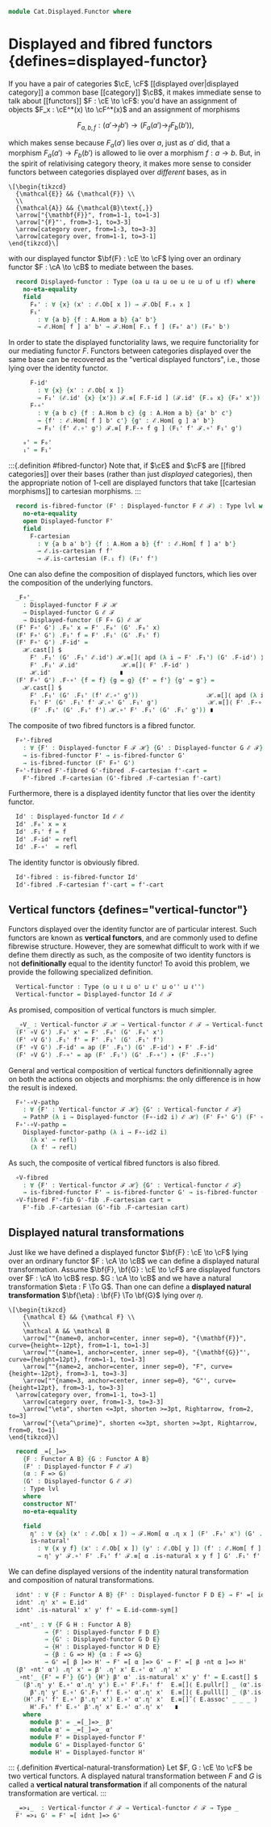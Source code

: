 <!--
```agda
open import Cat.Instances.Functor
open import Cat.Displayed.Fibre
open import Cat.Displayed.Base
open import Cat.Functor.Base
open import Cat.Prelude

import Cat.Displayed.Cartesian
import Cat.Displayed.Reasoning as DR
import Cat.Functor.Reasoning as FR
import Cat.Reasoning as CR
```
-->

```agda
module Cat.Displayed.Functor where
```

# Displayed and fibred functors {defines=displayed-functor}

If you have a pair of categories $\cE, \cF$ [[displayed over|displayed
category]] a common base [[category]] $\cB$, it makes immediate sense to
talk about [[functors]] $F : \cE \to \cF$: you'd have an assignment of
objects $F_x : \cE^*(x) \to \cF^*(x)$ and an assignment of morphisms

$$
F_{a,b,f} : (a' \to_f b') \to (F_a(a') \to_f F_b(b'))\text{,}
$$

which makes sense because $F_a(a')$ lies over $a$, just as $a'$ did,
that a morphism $F_a(a') \to F_b(b')$ is allowed to lie over a morphism
$f : a \to b$. But, in the spirit of relativising category theory, it
makes more sense to consider functors between categories displayed over
_different_ bases, as in

~~~{.quiver}
\[\begin{tikzcd}
  {\mathcal{E}} && {\mathcal{F}} \\
  \\
  {\mathcal{A}} && {\mathcal{B}\text{,}}
  \arrow["{\mathbf{F}}", from=1-1, to=1-3]
  \arrow["{F}"', from=3-1, to=3-3]
  \arrow[category over, from=1-3, to=3-3]
  \arrow[category over, from=1-1, to=3-1]
\end{tikzcd}\]
~~~

with our displayed functor $\bf{F} : \cE \to \cF$ lying over an
ordinary functor $F : \cA \to \cB$ to mediate between the bases.

<!--
```agda
module
  _ {oa ℓa ob ℓb oe ℓe of ℓf}
    {A : Precategory oa ℓa}
    {B : Precategory ob ℓb}
    (F : Functor A B)
    (ℰ : Displayed A oe ℓe)
    (ℱ : Displayed B of ℓf)
  where
  private
    module F = FR F
    module A = CR A
    module B = CR B
    module ℰ = DR ℰ
    module ℱ = DR ℱ
```
-->

```agda
  record Displayed-functor : Type (oa ⊔ ℓa ⊔ oe ⊔ ℓe ⊔ of ⊔ ℓf) where
    no-eta-equality
    field
      F₀' : ∀ {x} (x' : ℰ.Ob[ x ]) → ℱ.Ob[ F.₀ x ]
      F₁'
        : ∀ {a b} {f : A.Hom a b} {a' b'}
        → ℰ.Hom[ f ] a' b' → ℱ.Hom[ F.₁ f ] (F₀' a') (F₀' b')
```

In order to state the displayed functoriality laws, we require
functoriality for our mediating functor $F$. Functors between categories
displayed over the same base can be recovered as the "vertical displayed
functors", i.e., those lying over the identity functor.

```agda
      F-id'
        : ∀ {x} {x' : ℰ.Ob[ x ]}
        → F₁' (ℰ.id' {x} {x'}) ℱ.≡[ F.F-id ] (ℱ.id' {F.₀ x} {F₀' x'})
      F-∘'
        : ∀ {a b c} {f : A.Hom b c} {g : A.Hom a b} {a' b' c'}
        → {f' : ℰ.Hom[ f ] b' c'} {g' : ℰ.Hom[ g ] a' b'}
        → F₁' (f' ℰ.∘' g') ℱ.≡[ F.F-∘ f g ] (F₁' f' ℱ.∘' F₁' g')

    ₀' = F₀'
    ₁' = F₁'
```

<!--
```agda
module
  _ {oa ℓa ob ℓb oe ℓe of ℓf}
    {A : Precategory oa ℓa}
    {B : Precategory ob ℓb}
    {ℰ : Displayed A oe ℓe}
    {ℱ : Displayed B of ℓf}
  where
  private
    module A = Precategory A
    module B = Precategory B
    module ℰ = Displayed ℰ
    module ℱ = Displayed ℱ

  open Functor
  open Displayed-functor
  private unquoteDecl eqv = declare-record-iso eqv (quote Displayed-functor)

  Displayed-functor-pathp
    : {F G : Functor A B}
    → {F' : Displayed-functor F ℰ ℱ} {G' : Displayed-functor G ℰ ℱ}
    → (p : F ≡ G)
    → (q0 : ∀ {x} → (x' : ℰ.Ob[ x ]) → PathP (λ i → ℱ.Ob[ p i .F₀ x ]) (F' .F₀' x') (G' .F₀' x'))
    → (q1 : ∀ {x y x' y'} {f : A.Hom x y} → (f' : ℰ.Hom[ f ] x' y')
            → PathP (λ i → ℱ.Hom[ p i .F₁ f ] (q0 x' i) (q0 y' i)) (F' .F₁' f') (G' .F₁' f'))
    → PathP (λ i → Displayed-functor (p i) ℰ ℱ) F' G'
  Displayed-functor-pathp {F = F} {F' = F'} {G' = G'} p q0 q1 = dfn where
    -- We need to define this directly to get nice definitional behavior on the projections
    dfn : PathP (λ i → Displayed-functor (p i) ℰ ℱ) F' G'
    dfn i .F₀' x' = q0 x' i
    dfn i .F₁' f' = q1 f' i
    dfn i .F-id' {x' = x'} j = 
      is-set→squarep (λ i j → ℱ.Hom[ F-id (p i) j ]-set (q0 x' i) (q0 x' i)) 
        (q1 ℰ.id') (F-id' F') (F-id' G') (λ _ → ℱ.id') i j
    dfn i .F-∘' {f = f} {g = g} {a' = a'} {c' = c'} {f' = f'} {g' = g'} j = 
      is-set→squarep (λ i j → ℱ.Hom[ F-∘ (p i) f g j ]-set (q0 a' i) (q0 c' i))
        (q1 (f' ℰ.∘' g')) (F-∘' F') (F-∘' G') (λ k → q1 f' k ℱ.∘' q1 g' k) i j

  Displayed-functor-is-set : {F : Functor A B} → (∀ x → is-set ℱ.Ob[ x ]) → is-set (Displayed-functor F ℰ ℱ)
  Displayed-functor-is-set fibre-set = Iso→is-hlevel! 2 eqv where instance
    ℱOb[] : ∀ {x} → H-Level (ℱ.Ob[ x ]) 2
    ℱOb[] = hlevel-instance (fibre-set _)

  instance
    Funlike-displayed-functor : ∀ {F : Functor A B} {x} → Funlike (Displayed-functor F ℰ ℱ) (⌞ ℰ.Ob[ x ] ⌟) λ _ → ⌞ ℱ.Ob[ F .F₀ x ] ⌟
    Funlike-displayed-functor = record { _·_ = λ F x → F .F₀' x }
```
-->

:::{.definition #fibred-functor}
Note that, if $\cE$ and $\cF$ are [[fibred categories]] over their bases
(rather than just _displayed_ categories), then the appropriate notion
of 1-cell are displayed functors that take [[cartesian morphisms]] to
cartesian morphisms.
:::

<!--
```agda
module
  _ {oa ℓa ob ℓb oe ℓe of ℓf}
    {A : Precategory oa ℓa}
    {B : Precategory ob ℓb}
    {ℰ : Displayed A oe ℓe}
    {ℱ : Displayed B of ℓf}
    {F : Functor A B}
  where
  private
    module F = Functor F
    module A = CR A
    module B = CR B
    module ℰ where
      open Displayed ℰ public
      open Cat.Displayed.Cartesian ℰ public
    module ℱ where
      open Displayed ℱ public
      open Cat.Displayed.Cartesian ℱ public

    lvl : Level
    lvl = oa ⊔ ℓa ⊔ ob ⊔ ℓb ⊔ oe ⊔ ℓe ⊔ of ⊔ ℓf
```
-->

```agda
  record is-fibred-functor (F' : Displayed-functor F ℰ ℱ) : Type lvl where
    no-eta-equality
    open Displayed-functor F'
    field
      F-cartesian
        : ∀ {a b a' b'} {f : A.Hom a b} {f' : ℰ.Hom[ f ] a' b'}
        → ℰ.is-cartesian f f'
        → ℱ.is-cartesian (F.₁ f) (F₁' f')
```

<!--
```agda
  instance
    H-Level-is-fibred-functor
      : ∀ {F' : Displayed-functor F ℰ ℱ}
      → {n : Nat}
      → H-Level (is-fibred-functor F') (suc n)
    H-Level-is-fibred-functor {n = n} =
      hlevel-instance (Iso→is-hlevel (suc n) eqv (hlevel (suc n)))
      where
        unquoteDecl eqv = declare-record-iso eqv (quote is-fibred-functor)
        open ℱ -- Needed for the is-cartesian H-Level instances.
```
-->

One can also define the composition of displayed functors,
which lies over the composition of the underlying functors.

<!--
```agda
module
  _ {oa ℓa ob ℓb oc ℓc oe ℓe of ℓf oh ℓh}
    {A : Precategory oa ℓa}
    {B : Precategory ob ℓb}
    {C : Precategory oc ℓc}
    {ℰ : Displayed A oe ℓe}
    {ℱ : Displayed B of ℓf}
    {ℋ : Displayed C oh ℓh}
    {F : Functor B C} {G : Functor A B}
  where
  private
    module A = Precategory A
    module B = Precategory B
    module ℰ = Displayed ℰ
    module ℱ = Displayed ℱ
    module F = Functor F
    module G = Functor G
    module ℋ = DR ℋ

    open DR ℋ
    open Displayed-functor
    open is-fibred-functor

  infixr 30 _F∘'_
```
-->

```agda
  _F∘'_
    : Displayed-functor F ℱ ℋ
    → Displayed-functor G ℰ ℱ
    → Displayed-functor (F F∘ G) ℰ ℋ
  (F' F∘' G') .F₀' x = F' .F₀' (G' .F₀' x)
  (F' F∘' G') .F₁' f = F' .F₁' (G' .F₁' f)
  (F' F∘' G') .F-id' =
    ℋ.cast[] $
      F' .F₁' (G' .F₁' ℰ.id') ℋ.≡[]⟨ apd (λ i → F' .F₁') (G' .F-id') ⟩
      F' .F₁' ℱ.id'            ℋ.≡[]⟨ F' .F-id' ⟩
      ℋ.id'                   ∎
  (F' F∘' G') .F-∘' {f = f} {g = g} {f' = f'} {g' = g'} =
    ℋ.cast[] $
      F' .F₁' (G' .F₁' (f' ℰ.∘' g'))                   ℋ.≡[]⟨ apd (λ i → F' .F₁') (G' .F-∘') ⟩
      F₁' F' (G' .F₁' f' ℱ.∘' G' .F₁' g')              ℋ.≡[]⟨ F' .F-∘' ⟩
      (F' .F₁' (G' .F₁' f') ℋ.∘' F' .F₁' (G' .F₁' g')) ∎
```

The composite of two fibred functors is a fibred functor.

```agda
  F∘'-fibred
    : ∀ {F' : Displayed-functor F ℱ ℋ} {G' : Displayed-functor G ℰ ℱ}
    → is-fibred-functor F' → is-fibred-functor G'
    → is-fibred-functor (F' F∘' G')
  F∘'-fibred F'-fibred G'-fibred .F-cartesian f'-cart =
    F'-fibred .F-cartesian (G'-fibred .F-cartesian f'-cart)
```

Furthermore, there is a displayed identity functor that lies over
the identity functor.

<!--
```agda
module _
  {ob ℓb oe ℓe}
  {B : Precategory ob ℓb}
  {ℰ : Displayed B oe ℓe}
  where
  open Displayed-functor
  open is-fibred-functor
```
-->

```agda
  Id' : Displayed-functor Id ℰ ℰ
  Id' .F₀' x = x
  Id' .F₁' f = f
  Id' .F-id' = refl
  Id' .F-∘'  = refl
```

The identity functor is obviously fibred.

```agda
  Id'-fibred : is-fibred-functor Id'
  Id'-fibred .F-cartesian f'-cart = f'-cart
```

## Vertical functors {defines="vertical-functor"}

Functors displayed over the identity functor are of particular interest.
Such functors are known as **vertical functors**, and are commonly used
to define fibrewise structure. However, they are somewhat difficult to
work with if we define them directly as such, as the composite of two
identity functors is not **definitionally** equal to the identity functor!
To avoid this problem, we provide the following specialized definition.

<!--
```agda
module
  _ {o ℓ o' ℓ' o'' ℓ''}
    {B : Precategory o ℓ}
    (ℰ : Displayed B o' ℓ')
    (ℱ : Displayed B o'' ℓ'')
  where
  private
    module B = Precategory B
    module ℰ = Displayed ℰ
    module ℱ = Displayed ℱ
    module F = DR ℱ using (hom[])
    module ℰ↓ {x} = Precategory (Fibre ℰ x) using (_∘_)
    module ℱ↓ {x} = Precategory (Fibre ℱ x) using (_∘_)
```
-->

```agda
  Vertical-functor : Type (o ⊔ ℓ ⊔ o' ⊔ ℓ' ⊔ o'' ⊔ ℓ'')
  Vertical-functor = Displayed-functor Id ℰ ℱ
```

As promised, composition of vertical functors is much simpler.

<!--
```agda
module _
  {ob ℓb oe ℓe of ℓf oh ℓh}
  {B : Precategory ob ℓb}
  {ℰ : Displayed B oe ℓe}
  {ℱ : Displayed B of ℓf}
  {ℋ : Displayed B oh ℓh}
  where
  open Displayed-functor
  open is-fibred-functor

  infixr 30 _∘V_
```
-->

```agda
  _∘V_ : Vertical-functor ℱ ℋ → Vertical-functor ℰ ℱ → Vertical-functor ℰ ℋ
  (F' ∘V G') .F₀' x' = F' .F₀' (G' .F₀' x')
  (F' ∘V G') .F₁' f' = F' .F₁' (G' .F₁' f')
  (F' ∘V G') .F-id' = ap (F' .F₁') (G' .F-id') ∙ F' .F-id'
  (F' ∘V G') .F-∘' = ap (F' .F₁') (G' .F-∘') ∙ (F' .F-∘')
```

General and vertical composition of vertical functors definitionnally agree on
both the actions on objects and morphisms: the only difference is in how the
result is indexed.

```agda
  F∘'-∘V-pathp
    : ∀ {F' : Vertical-functor ℱ ℋ} {G' : Vertical-functor ℰ ℱ}
    → PathP (λ i → Displayed-functor (F∘-id2 i) ℰ ℋ) (F' F∘' G') (F' ∘V G')
  F∘'-∘V-pathp =
    Displayed-functor-pathp (λ i → F∘-id2 i)
      (λ x' → refl)
      (λ f' → refl)
```

As such, the composite of vertical fibred functors is also fibred.

```agda
  ∘V-fibred
    : ∀ {F' : Vertical-functor ℱ ℋ} {G' : Vertical-functor ℰ ℱ}
    → is-fibred-functor F' → is-fibred-functor G' → is-fibred-functor (F' ∘V G')
  ∘V-fibred F'-fib G'-fib .F-cartesian cart =
    F'-fib .F-cartesian (G'-fib .F-cartesian cart)
```

<!--
```agda
module
  _ {o ℓ o' ℓ' o'' ℓ''}
    {B : Precategory o ℓ}
    {ℰ : Displayed B o' ℓ'}
    {ℱ : Displayed B o'' ℓ''}
  where
  private
    module B = Precategory B
    module ℰ = DR ℰ
    module ℱ = DR ℱ

    module ℰ↓ {x} = Precategory (Fibre ℰ x) using (_∘_)
    module ℱ↓ {x} = Precategory (Fibre ℱ x) using (_∘_)

  module Vertical-functor (F : Vertical-functor ℰ ℱ) where
    open Displayed-functor F public

    abstract
      F-∘↓
        : ∀ {x} {a b c : ℰ.Ob[ x ]} {f : ℰ.Hom[ B.id ] b c} {g : ℰ.Hom[ B.id ] a b}
        → F₁' (f ℰ↓.∘ g) ≡ F₁' f ℱ↓.∘ F₁' g
      F-∘↓ = ℱ.cast[] (apd (λ i → F₁') (ℰ.unwrap _) ℱ.∙[] F-∘' ℱ.∙[] ℱ.wrap _)

  open Vertical-functor

  Vertical-functor-path
    : {F G : Vertical-functor ℰ ℱ}
    → (p0 : ∀ {x} → (x' : ℰ.Ob[ x ]) → F .F₀' x' ≡ G .F₀' x')
    → (p1 : ∀ {x y x' y'} {f : B.Hom x y} → (f' : ℰ.Hom[ f ] x' y')
            → PathP (λ i → ℱ.Hom[ f ] (p0 x' i) (p0 y' i)) (F .F₁' f') (G .F₁' f'))
    → F ≡ G
  Vertical-functor-path = Displayed-functor-pathp refl

  Vertical-functor-is-set : (∀ x → is-set ℱ.Ob[ x ]) → is-set (Vertical-functor ℰ ℱ)
  Vertical-functor-is-set fibre-set = Displayed-functor-is-set fibre-set
```
-->

## Displayed natural transformations

Just like we have defined a displayed functor
$\bf{F} : \cE \to \cF$ lying over an ordinary functor $F : \cA \to \cB$
we can define a displayed natural transformation.
Assume $\bf{F}, \bf{G} : \cE \to \cF$ are displayed functors
over $F : \cA \to \cB$ resp. $G : \cA \to \cB$ and we have a
natural transformation $\eta : F \To G$. Than one can define a
**displayed natural transformation** $\bf{\eta} : \bf{F} \To \bf{G}$
lying over $\eta$.

~~~{.quiver}
\[\begin{tikzcd}
	{\mathcal E} && {\mathcal F} \\
	\\
	\mathcal A && \mathcal B
	\arrow[""{name=0, anchor=center, inner sep=0}, "{\mathbf{F}}", curve={height=-12pt}, from=1-1, to=1-3]
	\arrow[""{name=1, anchor=center, inner sep=0}, "{\mathbf{G}}"', curve={height=12pt}, from=1-1, to=1-3]
	\arrow[""{name=2, anchor=center, inner sep=0}, "F", curve={height=-12pt}, from=3-1, to=3-3]
	\arrow[""{name=3, anchor=center, inner sep=0}, "G"', curve={height=12pt}, from=3-1, to=3-3]
  \arrow[category over, from=1-1, to=3-1]
	\arrow[category over, from=1-3, to=3-3]
	\arrow["\eta", shorten <=3pt, shorten >=3pt, Rightarrow, from=2, to=3]
	\arrow["{\eta^\prime}", shorten <=3pt, shorten >=3pt, Rightarrow, from=0, to=1]
\end{tikzcd}\]
~~~

<!--
```agda
module
  _ {o ℓ o' ℓ' o₂ ℓ₂ o₂' ℓ₂'}
    {A : Precategory o ℓ}
    {B : Precategory o₂ ℓ₂}
    {ℰ : Displayed A o' ℓ'}
    {ℱ : Displayed B o₂' ℓ₂'}
  where
  private
    module A = CR A
    module ℰ = Displayed ℰ
    module ℱ = Displayed ℱ
    module ℰ↓ {x} = Precategory (Fibre ℰ x) using (_∘_)
    module ℱ↓ {x} = Precategory (Fibre ℱ x) using (_∘_)

    open Displayed-functor
    open _=>_

    lvl : Level
    lvl = o ⊔ o' ⊔ ℓ ⊔ ℓ' ⊔ ℓ₂'
  infix 20 _=[_]=>_
```
-->

```agda
  record _=[_]=>_
    {F : Functor A B} {G : Functor A B}
    (F' : Displayed-functor F ℰ ℱ)
    (α : F => G)
    (G' : Displayed-functor G ℰ ℱ)
    : Type lvl
    where
    constructor NT'
    no-eta-equality

    field
      η' : ∀ {x} (x' : ℰ.Ob[ x ]) → ℱ.Hom[ α .η x ] (F' .F₀' x') (G' .F₀' x')
      is-natural'
        : ∀ {x y f} (x' : ℰ.Ob[ x ]) (y' : ℰ.Ob[ y ]) (f' : ℰ.Hom[ f ] x' y')
        → η' y' ℱ.∘' F' .F₁' f' ℱ.≡[ α .is-natural x y f ] G' .F₁' f' ℱ.∘' η' x'
```

<!--
```agda
{-# INLINE NT' #-}

unquoteDecl H-Level-=[]=> = declare-record-hlevel 2 H-Level-=[]=> (quote _=[_]=>_)

module _
  {oa ℓa ob ℓb od ℓd oe ℓe}
  {A : Precategory oa ℓa} {B : Precategory ob ℓb}
  {D : Displayed A od ℓd} {E : Displayed B oe ℓe}
  where
  private 
    module A = Precategory A
    module B = Precategory B
    module D = Displayed D
    module E = DR E

  open _=>_
  open _=[_]=>_
  open Displayed-functor

  Nat'-pathp : {F₁ F₂ G₁ G₂ : Functor A B} 
             → {F₁' : Displayed-functor F₁ D E} 
             → {G₁' : Displayed-functor G₁ D E}
             → {F₂' : Displayed-functor F₂ D E}
             → {G₂' : Displayed-functor G₂ D E}
             → {α : F₁ => G₁} {β : F₂ => G₂}
             → {α' : F₁' =[ α ]=> G₁'} {β' : F₂' =[ β ]=> G₂'}
             → (p : F₁ ≡ F₂) (q : G₁ ≡ G₂) 
             → (r : PathP (λ i → p i => q i) α β)
             → (p' : PathP (λ i → Displayed-functor (p i) D E) F₁' F₂')
             → (q' : PathP (λ i → Displayed-functor (q i) D E) G₁' G₂')
             → (∀ {x} (x' : D.Ob[ x ]) → PathP (λ i → E.Hom[ (r i .η x) ] (p' i .F₀' x') (q' i .F₀' x')) (α' .η' x') (β' .η' x'))
             → PathP (λ i → (p' i) =[ r i ]=> (q' i)) α' β'
  Nat'-pathp p q r p' q' w i .η' x' = w x' i
  Nat'-pathp {α' = α'} {β' = β'} p q r p' q' w i .is-natural' {x = x} {y} {f} x' y' f' j = 
    is-set→squarep {A = λ i j → E.Hom[ r i .is-natural x y f j ] (F₀' (p' i) x') (F₀' (q' i) y')} (λ _ _ → hlevel 2)
      (λ i → w y' i E.∘' F₁' (p' i) f') (λ j → is-natural' α' x' y' f' j) (λ j → is-natural' β' x' y' f' j) (λ i → F₁' (q' i) f' E.∘' w x' i) i j

  Nat'-path : {F G : Functor A B} {F' : Displayed-functor F D E} {G' : Displayed-functor G D E}
           → {α β : F => G} {α' : F' =[ α ]=> G'} {β' : F' =[ β ]=> G'} 
           → {p : α ≡ β}
           → (∀ {x} (x' : D.Ob[ x ]) → α' .η' x' E.≡[ p ηₚ x ] β' .η' x')
           → PathP (λ i → F' =[ p i ]=> G') α' β'
  Nat'-path = Nat'-pathp refl refl _ refl refl
```
-->
We can define displayed versions of the indentity natural transformation and 
composition of natural transformations.
```agda 
  idnt' : ∀ {F : Functor A B} {F' : Displayed-functor F D E} → F' =[ idnt ]=> F'
  idnt' .η' x' = E.id'
  idnt' .is-natural' x' y' f' = E.id-comm-sym[]

  _∘nt'_ : ∀ {F G H : Functor A B} 
          → {F' : Displayed-functor F D E} 
          → {G' : Displayed-functor G D E} 
          → {H' : Displayed-functor H D E} 
          → {β : G => H} {α : F => G}
          → G' =[ β ]=> H' → F' =[ α ]=> G' → F' =[ β ∘nt α ]=> H'
  (β' ∘nt' α') .η' x' = β' .η' x' E.∘' α' .η' x'
  _∘nt'_ {F' = F'} {G'} {H'} β' α' .is-natural' x' y' f' = E.cast[] $ 
    (β'.η' y' E.∘' α'.η' y') E.∘' F'.F₁' f'  E.≡[]⟨ E.pullr[] _ (α'.is-natural' _ _ _) ⟩
      β'.η' y' E.∘' G'.F₁' f' E.∘' α'.η' x'  E.≡[]⟨ E.pulll[] _ (β'.is-natural' _ _ _) ⟩
    (H'.F₁' f' E.∘' β'.η' x') E.∘' α'.η' x'  E.≡[]˘⟨ E.assoc' _ _ _ ⟩
      H'.F₁' f' E.∘' β'.η' x' E.∘' α'.η' x'   ∎
    where
      module β' = _=[_]=>_ β'
      module α' = _=[_]=>_ α'
      module F' = Displayed-functor F'
      module G' = Displayed-functor G'
      module H' = Displayed-functor H'
```

::: {.definition #vertical-natural-transformation}
Let $F, G : \cE \to \cF$ be two vertical functors. A displayed natural
transformation between $F$ and $G$ is called a **vertical natural
transformation** if all components of the natural transformation are
vertical.
:::

<!--
```agda
module _
  {ob ℓb oe ℓe of ℓf}
  {B : Precategory ob ℓb}
  {ℰ : Displayed B oe ℓe}
  {ℱ : Displayed B of ℓf}
  where
  private
    open CR B
    module ℰ = Displayed ℰ
    module ℱ = DR ℱ
    module ℱ↓ {x} = CR (Fibre ℱ x)

    open Displayed-functor

  infix 20 _=>↓_
```
-->

```agda
  _=>↓_  : Vertical-functor ℰ ℱ → Vertical-functor ℰ ℱ → Type _
  F' =>↓ G' = F' =[ idnt ]=> G'
```

<!--
```agda
  module _=>↓_ {F' G' : Vertical-functor ℰ ℱ} (α : F' =>↓ G') where
    open _=[_]=>_ α public

    abstract
      is-natural↓
        : ∀ {x} (x' y' : ℰ.Ob[ x ]) (f' : ℰ.Hom[ id ] x' y')
        → η' y' ℱ↓.∘ F' .F₁' f' ≡ G' .F₁' f' ℱ↓.∘ η' x'
      is-natural↓ x y f =
        ap ℱ.hom[] (from-pathp⁻ (is-natural' x y f))
        ∙ sym (ℱ.duplicate _ _ _)

  private unquoteDecl eqv = declare-record-iso eqv (quote _=[_]=>_)

  instance
    Extensional-=>↓
      : ∀ {ℓr F' G'}
      → ⦃ _ : Extensional (∀ {x} (x' : ℰ.Ob[ x ]) → ℱ.Hom[ id ] (F' .F₀' x') (G' .F₀' x')) ℓr ⦄
      → Extensional (F' =>↓ G') ℓr
    Extensional-=>↓ {F' = F'} {G' = G'}  ⦃ e ⦄  = injection→extensional! {f = _=>↓_.η'}
      (λ p → Iso.injective eqv (Σ-prop-path! p)) e

  open _=>↓_

  idnt↓ : ∀ {F} → F =>↓ F
  idnt↓ .η' x' = ℱ.id'
  idnt↓ .is-natural' x' y' f' = DR.id-comm-sym[] ℱ

  _∘nt↓_ : ∀ {F G H} → G =>↓ H → F =>↓ G → F =>↓ H
  (f ∘nt↓ g) .η' x' = f .η' _ ℱ↓.∘ g .η' x'
  _∘nt↓_ {F = F} {G = G} {H = H} f g .is-natural' {f = b} x' y' f' =
    let open DR ℱ using (hom[] ; whisker-l ; duplicate ; pullr' ; extendl' ; unwhisker-r) in to-pathp (
        ap hom[] (whisker-l (idl id))
    ∙∙ sym (duplicate (ap (_∘ b) (idl id) ∙ id-comm-sym) _ _)
    ∙∙ ap hom[] (from-pathp⁻ (pullr' id-comm-sym (g .is-natural' _ _ _)
          {q = ap (_∘ b) (idl id) ∙ id-comm-sym ∙ introl refl}))
    ∙∙ sym (duplicate (eliml refl) _ _)
    ∙∙ ap hom[] (from-pathp⁻ (extendl' id-comm-sym (f .is-natural' x' y' f') {q = extendl id-comm-sym}))
    ∙∙ sym (duplicate (ap (b ∘_) (idl id)) (eliml refl) _)
    ∙∙ unwhisker-r _ _)

module _
  {ob ℓb oc ℓc od ℓd oe ℓe}
  {B : Precategory ob ℓb}
  {𝒞 : Displayed B oc ℓc}
  {𝒟 : Displayed B od ℓd}
  {ℰ : Displayed B oe ℓe}
  {F G : Vertical-functor 𝒟 ℰ} {H K : Vertical-functor 𝒞 𝒟}
  (α : F =>↓ G) (β : H =>↓ K) where

  open Displayed-functor
  open _=>↓_
  open CR B
  private module E {x} = CR (Fibre ℰ x) using (_∘_)

  _◆↓_ : (F ∘V H) =>↓ (G ∘V K)
  _◆↓_ .η' x' = G .F₁' (β .η' _) E.∘ α .η' _
  _◆↓_ .is-natural' x' y' f' = to-pathp (
      ap hom[] (whisker-l (idl id))
      ∙∙ sym (duplicate (ap (_∘ _) (idl id) ∙ id-comm-sym) _ _)
      ∙∙ ap hom[] (from-pathp⁻ (pullr' _ (α .is-natural' _ _ _) {q = pullr id-comm-sym}))
      ∙∙ sym (duplicate (eliml refl) _ _)
      ∙∙ ap hom[] (from-pathp⁻
        (extendl' _ (symP (G .F-∘') ∙[] (apd (λ i → G .F₁') (β .is-natural' _ _ _) ∙[] G .F-∘'))
          {q = extendl id-comm-sym}))
      ∙∙ sym (duplicate (ap (_ ∘_) (idl id)) _ _) ∙∙ unwhisker-r _ _)
    where
      open DR ℰ using (hom[] ; whisker-l ; duplicate ; pullr' ; extendl' ; unwhisker-r)
      open Displayed ℰ using (_∙[]_)
```
-->
